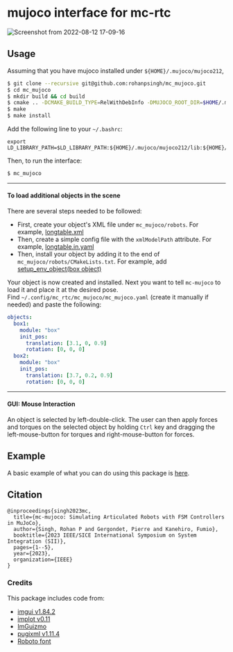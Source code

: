 # mujoco interface for mc-rtc
![Screenshot from 2022-08-12 17-09-16](https://user-images.githubusercontent.com/16384313/188832982-1a1263e4-ce33-4dc7-804a-589d151670b3.png)


## Usage

Assuming that you have mujoco installed under `${HOME}/.mujoco/mujoco212`,

```sh
$ git clone --recursive git@github.com:rohanpsingh/mc_mujoco.git
$ cd mc_mujoco
$ mkdir build && cd build
$ cmake .. -DCMAKE_BUILD_TYPE=RelWithDebInfo -DMUJOCO_ROOT_DIR=$HOME/.mujoco/mujoco212
$ make
$ make install
```
Add the following line to your `~/.bashrc`:
```
export LD_LIBRARY_PATH=$LD_LIBRARY_PATH:${HOME}/.mujoco/mujoco212/lib:${HOME}/.mujoco/mujoco212/bin
```
Then, to run the interface:
```sh
$ mc_mujoco
```
---

#### To load additional objects in the scene
There are several steps needed to be followed:
- First, create your object's XML file under `mc_mujoco/robots`. For example, [longtable.xml](robots/longtable.xml)
- Then, create a simple config file with the `xmlModelPath` attribute. For example, [longtable.in.yaml](robots/longtable.in.yaml)
- Then, install your object by adding it to the end of `mc_mujoco/robots/CMakeLists.txt`. For example, add [setup_env_object(box object)](robots/CMakeLists.txt#L15)  

Your object is now created and installed. Next you want to tell `mc-mujoco` to load it and place it at the desired pose.  
Find `~/.config/mc_rtc/mc_mujoco/mc_mujoco.yaml` (create it manually if needed) and paste the following:
```yaml
objects:
  box1:
    module: "box"
    init_pos:
      translation: [3.1, 0, 0.9]
      rotation: [0, 0, 0]
  box2:
    module: "box"
    init_pos:
      translation: [3.7, 0.2, 0.9]
      rotation: [0, 0, 0]
```
---

#### GUI: Mouse Interaction

An object is selected by left-double-click. The user can then apply forces and torques on the selected object by holding `Ctrl` key and dragging the left-mouse-button for torques and right-mouse-button for forces.

## Example

A basic example of what you can do using this package is [here](https://github.com/rohanpsingh/grasp-fsm-sample-controller).

## Citation
```
@inproceedings{singh2023mc,
  title={mc-mujoco: Simulating Articulated Robots with FSM Controllers in MuJoCo},
  author={Singh, Rohan P and Gergondet, Pierre and Kanehiro, Fumio},
  booktitle={2023 IEEE/SICE International Symposium on System Integration (SII)},
  pages={1--5},
  year={2023},
  organization={IEEE}
}
```

### Credits

This package includes code from:
- [imgui v1.84.2](https://github.com/ocornut/imgui/)
- [implot v0.11](https://github.com/epezent/implot)
- [ImGuizmo](https://github.com/CedricGuillemet/ImGuizmo)
- [pugixml v1.11.4](https://github.com/zeux/pugixml)
- [Roboto font](https://github.com/googlefonts/roboto)
